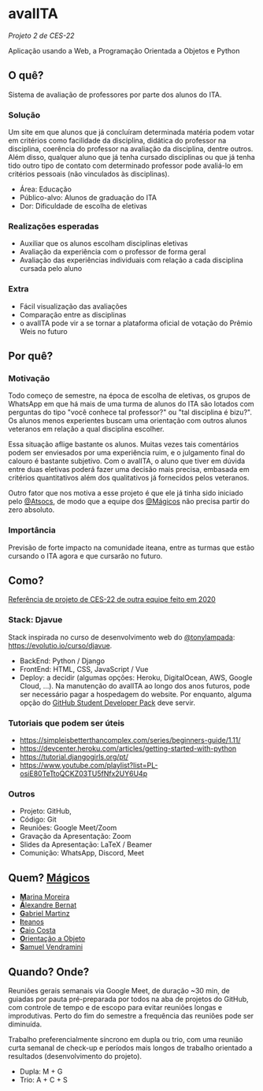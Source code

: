 # avalITA
_Projeto 2 de CES-22_

Aplicação usando a Web, a Programação Orientada a Objetos e Python

## O quê?
Sistema de avaliação de professores por parte dos alunos do ITA.

### Solução
Um site em que alunos que já concluíram determinada matéria podem votar em critérios como facilidade da disciplina, didática do professor na disciplina, coerência do professor na avaliação da disciplina, dentre outros. Além disso, qualquer aluno que já tenha cursado disciplinas ou que já tenha tido outro tipo de contato com determinado professor pode avaliá-lo em critérios pessoais (não vinculados às disciplinas).

- Área: Educação
- Público-alvo: Alunos de graduação do ITA
- Dor: Dificuldade de escolha de eletivas

### Realizações esperadas
- Auxiliar que os alunos escolham disciplinas eletivas
- Avaliação da experiência com o professor de forma geral
- Avaliação das experiências individuais com relação a cada disciplina cursada pelo aluno

### Extra
- Fácil visualização das avaliações
- Comparação entre as disciplinas
- o avalITA pode vir a se tornar a plataforma oficial de votação do Prêmio Weis no futuro

## Por quê? 

### Motivação
Todo começo de semestre, na época de escolha de eletivas, os grupos de WhatsApp em que há mais de uma turma de alunos do ITA são lotados com perguntas do tipo "você conhece tal professor?" ou "tal disciplina é bizu?". Os alunos menos experientes buscam uma orientação com outros alunos veteranos em relação a qual disciplina escolher.

Essa situação aflige bastante os alunos. Muitas vezes tais comentários podem ser enviesados por uma experiência ruim, e o julgamento final do calouro é bastante subjetivo. Com o avalITA, o aluno que tiver em dúvida entre duas eletivas poderá fazer uma decisão mais precisa, embasada em critérios quantitativos além dos qualitativos já fornecidos pelos veteranos.

Outro fator que nos motiva a esse projeto é que ele já tinha sido iniciado pelo [@Atsocs](https://github.com/Atsocs), de modo que a equipe dos [@Mágicos](https://github.com/Magicos-de-CES-22/) não precisa partir do zero absoluto.

### Importância
Previsão de forte impacto na comunidade iteana, entre as turmas que estão cursando o ITA agora e que cursarão no futuro.


## Como?
[Referência de projeto de CES-22 de outra equipe feito em 2020](https://github.com/ArturAssisComp/site-covid19)
### Stack: Djavue
Stack inspirada no curso de desenvolvimento web do [@tonylampada](https://github.com/tonylampada): https://evolutio.io/curso/djavue.

- BackEnd: Python / Django
- FrontEnd: HTML, CSS, JavaScript / Vue
- Deploy: a decidir (algumas opções: Heroku, DigitalOcean, AWS, Google Cloud, ...). Na manutenção do avalITA ao longo dos anos futuros, pode ser necessário pagar a hospedagem do website. Por enquanto, alguma opção do [GitHub Student Developer Pack](https://education.github.com/pack) deve servir.

### Tutoriais que podem ser úteis
- https://simpleisbetterthancomplex.com/series/beginners-guide/1.11/
- https://devcenter.heroku.com/articles/getting-started-with-python
- https://tutorial.djangogirls.org/pt/
- https://www.youtube.com/playlist?list=PL-osiE80TeTtoQCKZ03TU5fNfx2UY6U4p

### Outros
- Projeto: GitHub,
- Código: Git
- Reuniões: Google Meet/Zoom
- Gravação da Apresentação: Zoom
- Slides da Apresentação: LaTeX / Beamer
- Comunição: WhatsApp, Discord, Meet

## Quem? [Mágicos](https://github.com/Magicos-de-CES-22/)
- [**M**arina Moreira](https://github.com/Del-23)
- [**Á**lexandre Bernat](https://github.com/skinnymega)
- [**G**abriel Martinz](https://github.com/gbrlbrbs)
- [**I**teanos](http://www.ita.br/)
- [**C**aio Costa](https://github.com/Atsocs)
- [**O**rientação a Objeto](https://pt.wikipedia.org/wiki/Orienta%C3%A7%C3%A3o_a_objetos)
- [**S**amuel Vendramini](https://github.com/samuelv8)

## Quando? Onde?
Reuniões gerais semanais via Google Meet, de duração ~30 min, de guiadas por pauta pré-preparada por todos na aba de projetos do GitHub, com controle de tempo e de escopo para evitar reuniões longas e improdutivas. Perto do fim do semestre a frequência das reuniões pode ser diminuída.

Trabalho preferencialmente síncrono em dupla ou trio, com uma reunião curta semanal de check-up e períodos mais longos de trabalho orientado a resultados (desenvolvimento do projeto).
- Dupla: M + G
- Trio: A + C + S

